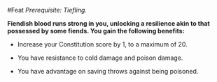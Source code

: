 #Feat
*Prerequisite: Tiefling.*

**Fiendish blood runs strong in you, unlocking a resilience akin to that possessed by some fiends. You gain the following benefits:**

* Increase your Constitution score by 1, to a maximum of 20.

* You have resistance to cold damage and poison damage.

* You have advantage on saving throws against being poisoned.